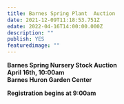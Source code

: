 ```yaml
---
title: Barnes Spring Plant  Auction
date: 2021-12-09T11:18:53.751Z
edate: 2022-04-16T14:00:00.000Z
description: ""
publish: YES
featuredimage: ""
---
```

**Barnes Spring Nursery Stock Auction**\
**April 16th, 10:00am**\
**Barnes Huron Garden Center**

**Registration begins at 9:00am**